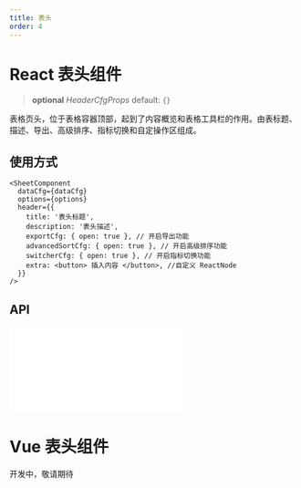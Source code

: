 ```yaml
---
title: 表头
order: 4
---
```


# React 表头组件

> **optional** _HeaderCfgProps_ default: `{}`

表格页头，位于表格容器顶部，起到了内容概览和表格工具栏的作用。由表标题、描述、导出、高级排序、指标切换和自定操作区组成。

## 使用方式

```tsx
<SheetComponent
  dataCfg={dataCfg}
  options={options}
  header={{
    title: '表头标题',
    description: '表头描述',
    exportCfg: { open: true }, // 开启导出功能
    advancedSortCfg: { open: true }, // 开启高级排序功能
    switcherCfg: { open: true }, // 开启指标切换功能
    extra: <button> 插入内容 </button>, //自定义 ReactNode
  }}
/>
```

<Playground path='react-component/header/demo/default.tsx' rid='container' height='400'></playground>

## API

<embed src="@/docs/common/header.zh.md"></embed>

# Vue 表头组件

开发中，敬请期待
